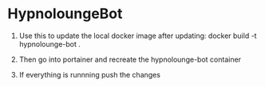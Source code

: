# HypnoloungeBot

1. Use this to update the local docker image after updating:
    docker build -t hypnolounge-bot .

2. Then go into portainer and recreate the hypnolounge-bot container

3. If everything is runnning push the changes